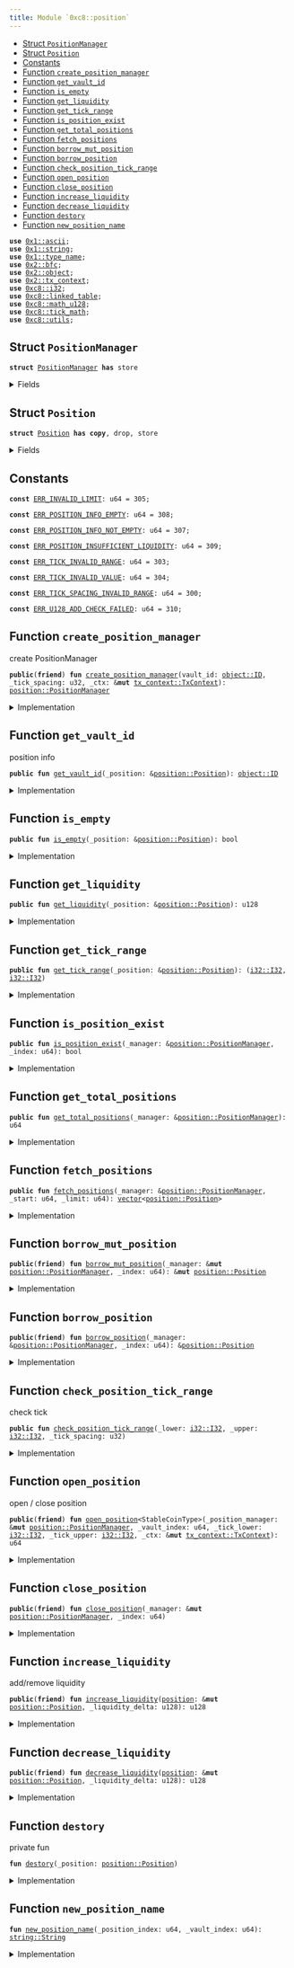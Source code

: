 ```yaml
---
title: Module `0xc8::position`
---
```




-  [Struct `PositionManager`](#0xc8_position_PositionManager)
-  [Struct `Position`](#0xc8_position_Position)
-  [Constants](#@Constants_0)
-  [Function `create_position_manager`](#0xc8_position_create_position_manager)
-  [Function `get_vault_id`](#0xc8_position_get_vault_id)
-  [Function `is_empty`](#0xc8_position_is_empty)
-  [Function `get_liquidity`](#0xc8_position_get_liquidity)
-  [Function `get_tick_range`](#0xc8_position_get_tick_range)
-  [Function `is_position_exist`](#0xc8_position_is_position_exist)
-  [Function `get_total_positions`](#0xc8_position_get_total_positions)
-  [Function `fetch_positions`](#0xc8_position_fetch_positions)
-  [Function `borrow_mut_position`](#0xc8_position_borrow_mut_position)
-  [Function `borrow_position`](#0xc8_position_borrow_position)
-  [Function `check_position_tick_range`](#0xc8_position_check_position_tick_range)
-  [Function `open_position`](#0xc8_position_open_position)
-  [Function `close_position`](#0xc8_position_close_position)
-  [Function `increase_liquidity`](#0xc8_position_increase_liquidity)
-  [Function `decrease_liquidity`](#0xc8_position_decrease_liquidity)
-  [Function `destory`](#0xc8_position_destory)
-  [Function `new_position_name`](#0xc8_position_new_position_name)


<pre><code><b>use</b> <a href="../move-stdlib/ascii.md#0x1_ascii">0x1::ascii</a>;
<b>use</b> <a href="../move-stdlib/string.md#0x1_string">0x1::string</a>;
<b>use</b> <a href="../move-stdlib/type_name.md#0x1_type_name">0x1::type_name</a>;
<b>use</b> <a href="../sui-framework/bfc.md#0x2_bfc">0x2::bfc</a>;
<b>use</b> <a href="../sui-framework/object.md#0x2_object">0x2::object</a>;
<b>use</b> <a href="../sui-framework/tx_context.md#0x2_tx_context">0x2::tx_context</a>;
<b>use</b> <a href="i32.md#0xc8_i32">0xc8::i32</a>;
<b>use</b> <a href="linked_table.md#0xc8_linked_table">0xc8::linked_table</a>;
<b>use</b> <a href="math_u128.md#0xc8_math_u128">0xc8::math_u128</a>;
<b>use</b> <a href="tick_math.md#0xc8_tick_math">0xc8::tick_math</a>;
<b>use</b> <a href="utils.md#0xc8_utils">0xc8::utils</a>;
</code></pre>



<a name="0xc8_position_PositionManager"></a>

## Struct `PositionManager`



<pre><code><b>struct</b> <a href="position.md#0xc8_position_PositionManager">PositionManager</a> <b>has</b> store
</code></pre>



<details>
<summary>Fields</summary>


<dl>
<dt>
<code>vault_id: <a href="../sui-framework/object.md#0x2_object_ID">object::ID</a></code>
</dt>
<dd>

</dd>
<dt>
<code>tick_spacing: u32</code>
</dt>
<dd>

</dd>
<dt>
<code>position_index: u64</code>
</dt>
<dd>

</dd>
<dt>
<code>positions: <a href="linked_table.md#0xc8_linked_table_LinkedTable">linked_table::LinkedTable</a>&lt;u64, <a href="position.md#0xc8_position_Position">position::Position</a>&gt;</code>
</dt>
<dd>

</dd>
</dl>


</details>

<a name="0xc8_position_Position"></a>

## Struct `Position`



<pre><code><b>struct</b> <a href="position.md#0xc8_position_Position">Position</a> <b>has</b> <b>copy</b>, drop, store
</code></pre>



<details>
<summary>Fields</summary>


<dl>
<dt>
<code>vault_id: <a href="../sui-framework/object.md#0x2_object_ID">object::ID</a></code>
</dt>
<dd>

</dd>
<dt>
<code>index: u64</code>
</dt>
<dd>

</dd>
<dt>
<code>coin_type_a: <a href="../move-stdlib/type_name.md#0x1_type_name_TypeName">type_name::TypeName</a></code>
</dt>
<dd>

</dd>
<dt>
<code>coin_type_b: <a href="../move-stdlib/type_name.md#0x1_type_name_TypeName">type_name::TypeName</a></code>
</dt>
<dd>

</dd>
<dt>
<code>name: <a href="../move-stdlib/string.md#0x1_string_String">string::String</a></code>
</dt>
<dd>

</dd>
<dt>
<code>tick_lower_index: <a href="i32.md#0xc8_i32_I32">i32::I32</a></code>
</dt>
<dd>

</dd>
<dt>
<code>tick_upper_index: <a href="i32.md#0xc8_i32_I32">i32::I32</a></code>
</dt>
<dd>

</dd>
<dt>
<code>liquidity: u128</code>
</dt>
<dd>

</dd>
</dl>


</details>

<a name="@Constants_0"></a>

## Constants


<a name="0xc8_position_ERR_INVALID_LIMIT"></a>



<pre><code><b>const</b> <a href="position.md#0xc8_position_ERR_INVALID_LIMIT">ERR_INVALID_LIMIT</a>: u64 = 305;
</code></pre>



<a name="0xc8_position_ERR_POSITION_INFO_EMPTY"></a>



<pre><code><b>const</b> <a href="position.md#0xc8_position_ERR_POSITION_INFO_EMPTY">ERR_POSITION_INFO_EMPTY</a>: u64 = 308;
</code></pre>



<a name="0xc8_position_ERR_POSITION_INFO_NOT_EMPTY"></a>



<pre><code><b>const</b> <a href="position.md#0xc8_position_ERR_POSITION_INFO_NOT_EMPTY">ERR_POSITION_INFO_NOT_EMPTY</a>: u64 = 307;
</code></pre>



<a name="0xc8_position_ERR_POSITION_INSUFFICIENT_LIQUIDITY"></a>



<pre><code><b>const</b> <a href="position.md#0xc8_position_ERR_POSITION_INSUFFICIENT_LIQUIDITY">ERR_POSITION_INSUFFICIENT_LIQUIDITY</a>: u64 = 309;
</code></pre>



<a name="0xc8_position_ERR_TICK_INVALID_RANGE"></a>



<pre><code><b>const</b> <a href="position.md#0xc8_position_ERR_TICK_INVALID_RANGE">ERR_TICK_INVALID_RANGE</a>: u64 = 303;
</code></pre>



<a name="0xc8_position_ERR_TICK_INVALID_VALUE"></a>



<pre><code><b>const</b> <a href="position.md#0xc8_position_ERR_TICK_INVALID_VALUE">ERR_TICK_INVALID_VALUE</a>: u64 = 304;
</code></pre>



<a name="0xc8_position_ERR_TICK_SPACING_INVALID_RANGE"></a>



<pre><code><b>const</b> <a href="position.md#0xc8_position_ERR_TICK_SPACING_INVALID_RANGE">ERR_TICK_SPACING_INVALID_RANGE</a>: u64 = 300;
</code></pre>



<a name="0xc8_position_ERR_U128_ADD_CHECK_FAILED"></a>



<pre><code><b>const</b> <a href="position.md#0xc8_position_ERR_U128_ADD_CHECK_FAILED">ERR_U128_ADD_CHECK_FAILED</a>: u64 = 310;
</code></pre>



<a name="0xc8_position_create_position_manager"></a>

## Function `create_position_manager`

create PositionManager


<pre><code><b>public</b>(<b>friend</b>) <b>fun</b> <a href="position.md#0xc8_position_create_position_manager">create_position_manager</a>(vault_id: <a href="../sui-framework/object.md#0x2_object_ID">object::ID</a>, _tick_spacing: u32, _ctx: &<b>mut</b> <a href="../sui-framework/tx_context.md#0x2_tx_context_TxContext">tx_context::TxContext</a>): <a href="position.md#0xc8_position_PositionManager">position::PositionManager</a>
</code></pre>



<details>
<summary>Implementation</summary>


<pre><code><b>public</b>(package) <b>fun</b> <a href="position.md#0xc8_position_create_position_manager">create_position_manager</a>(
    vault_id: ID,
    _tick_spacing: u32,
    _ctx: &<b>mut</b> TxContext,
): <a href="position.md#0xc8_position_PositionManager">PositionManager</a> {
    <a href="position.md#0xc8_position_PositionManager">PositionManager</a> {
        vault_id,
        tick_spacing: _tick_spacing,
        position_index: 0,
        positions: <a href="linked_table.md#0xc8_linked_table_new">linked_table::new</a>&lt;u64, <a href="position.md#0xc8_position_Position">Position</a>&gt;(_ctx),
    }
}
</code></pre>



</details>

<a name="0xc8_position_get_vault_id"></a>

## Function `get_vault_id`

position info


<pre><code><b>public</b> <b>fun</b> <a href="position.md#0xc8_position_get_vault_id">get_vault_id</a>(_position: &<a href="position.md#0xc8_position_Position">position::Position</a>): <a href="../sui-framework/object.md#0x2_object_ID">object::ID</a>
</code></pre>



<details>
<summary>Implementation</summary>


<pre><code><b>public</b> <b>fun</b> <a href="position.md#0xc8_position_get_vault_id">get_vault_id</a>(_position: &<a href="position.md#0xc8_position_Position">Position</a>): ID {
    _position.vault_id
}
</code></pre>



</details>

<a name="0xc8_position_is_empty"></a>

## Function `is_empty`



<pre><code><b>public</b> <b>fun</b> <a href="position.md#0xc8_position_is_empty">is_empty</a>(_position: &<a href="position.md#0xc8_position_Position">position::Position</a>): bool
</code></pre>



<details>
<summary>Implementation</summary>


<pre><code><b>public</b> <b>fun</b> <a href="position.md#0xc8_position_is_empty">is_empty</a>(_position: &<a href="position.md#0xc8_position_Position">Position</a>): bool {
    _position.liquidity == 0
}
</code></pre>



</details>

<a name="0xc8_position_get_liquidity"></a>

## Function `get_liquidity`



<pre><code><b>public</b> <b>fun</b> <a href="position.md#0xc8_position_get_liquidity">get_liquidity</a>(_position: &<a href="position.md#0xc8_position_Position">position::Position</a>): u128
</code></pre>



<details>
<summary>Implementation</summary>


<pre><code><b>public</b> <b>fun</b> <a href="position.md#0xc8_position_get_liquidity">get_liquidity</a>(_position: &<a href="position.md#0xc8_position_Position">Position</a>): u128 {
    _position.liquidity
}
</code></pre>



</details>

<a name="0xc8_position_get_tick_range"></a>

## Function `get_tick_range`



<pre><code><b>public</b> <b>fun</b> <a href="position.md#0xc8_position_get_tick_range">get_tick_range</a>(_position: &<a href="position.md#0xc8_position_Position">position::Position</a>): (<a href="i32.md#0xc8_i32_I32">i32::I32</a>, <a href="i32.md#0xc8_i32_I32">i32::I32</a>)
</code></pre>



<details>
<summary>Implementation</summary>


<pre><code><b>public</b> <b>fun</b> <a href="position.md#0xc8_position_get_tick_range">get_tick_range</a>(_position: &<a href="position.md#0xc8_position_Position">Position</a>): (I32, I32) {
    (_position.tick_lower_index, _position.tick_upper_index)
}
</code></pre>



</details>

<a name="0xc8_position_is_position_exist"></a>

## Function `is_position_exist`



<pre><code><b>public</b> <b>fun</b> <a href="position.md#0xc8_position_is_position_exist">is_position_exist</a>(_manager: &<a href="position.md#0xc8_position_PositionManager">position::PositionManager</a>, _index: u64): bool
</code></pre>



<details>
<summary>Implementation</summary>


<pre><code><b>public</b> <b>fun</b> <a href="position.md#0xc8_position_is_position_exist">is_position_exist</a>(_manager: &<a href="position.md#0xc8_position_PositionManager">PositionManager</a>, _index: u64): bool {
    <a href="linked_table.md#0xc8_linked_table_contains">linked_table::contains</a>(&_manager.positions, _index)
}
</code></pre>



</details>

<a name="0xc8_position_get_total_positions"></a>

## Function `get_total_positions`



<pre><code><b>public</b> <b>fun</b> <a href="position.md#0xc8_position_get_total_positions">get_total_positions</a>(_manager: &<a href="position.md#0xc8_position_PositionManager">position::PositionManager</a>): u64
</code></pre>



<details>
<summary>Implementation</summary>


<pre><code><b>public</b> <b>fun</b> <a href="position.md#0xc8_position_get_total_positions">get_total_positions</a>(_manager: &<a href="position.md#0xc8_position_PositionManager">PositionManager</a>): u64 {
    <a href="linked_table.md#0xc8_linked_table_length">linked_table::length</a>(&_manager.positions)
}
</code></pre>



</details>

<a name="0xc8_position_fetch_positions"></a>

## Function `fetch_positions`



<pre><code><b>public</b> <b>fun</b> <a href="position.md#0xc8_position_fetch_positions">fetch_positions</a>(_manager: &<a href="position.md#0xc8_position_PositionManager">position::PositionManager</a>, _start: u64, _limit: u64): <a href="../move-stdlib/vector.md#0x1_vector">vector</a>&lt;<a href="position.md#0xc8_position_Position">position::Position</a>&gt;
</code></pre>



<details>
<summary>Implementation</summary>


<pre><code><b>public</b> <b>fun</b> <a href="position.md#0xc8_position_fetch_positions">fetch_positions</a>(
    _manager: &<a href="position.md#0xc8_position_PositionManager">PositionManager</a>,
    _start: u64,
    _limit: u64
): <a href="../move-stdlib/vector.md#0x1_vector">vector</a>&lt;<a href="position.md#0xc8_position_Position">Position</a>&gt; {
    <b>assert</b>!(_limit &gt; 0 && _start &gt; 0, <a href="position.md#0xc8_position_ERR_INVALID_LIMIT">ERR_INVALID_LIMIT</a>);
    <a href="linked_table.md#0xc8_linked_table_fetch">linked_table::fetch</a>(
        &_manager.positions,
        _start,
        _limit
    )
}
</code></pre>



</details>

<a name="0xc8_position_borrow_mut_position"></a>

## Function `borrow_mut_position`



<pre><code><b>public</b>(<b>friend</b>) <b>fun</b> <a href="position.md#0xc8_position_borrow_mut_position">borrow_mut_position</a>(_manager: &<b>mut</b> <a href="position.md#0xc8_position_PositionManager">position::PositionManager</a>, _index: u64): &<b>mut</b> <a href="position.md#0xc8_position_Position">position::Position</a>
</code></pre>



<details>
<summary>Implementation</summary>


<pre><code><b>public</b>(package) <b>fun</b> <a href="position.md#0xc8_position_borrow_mut_position">borrow_mut_position</a>(
    _manager: &<b>mut</b> <a href="position.md#0xc8_position_PositionManager">PositionManager</a>,
    _index: u64
): &<b>mut</b> <a href="position.md#0xc8_position_Position">Position</a> {
    <a href="linked_table.md#0xc8_linked_table_borrow_mut">linked_table::borrow_mut</a>(&<b>mut</b> _manager.positions, _index)
}
</code></pre>



</details>

<a name="0xc8_position_borrow_position"></a>

## Function `borrow_position`



<pre><code><b>public</b>(<b>friend</b>) <b>fun</b> <a href="position.md#0xc8_position_borrow_position">borrow_position</a>(_manager: &<a href="position.md#0xc8_position_PositionManager">position::PositionManager</a>, _index: u64): &<a href="position.md#0xc8_position_Position">position::Position</a>
</code></pre>



<details>
<summary>Implementation</summary>


<pre><code><b>public</b>(package) <b>fun</b> <a href="position.md#0xc8_position_borrow_position">borrow_position</a>(
    _manager: &<a href="position.md#0xc8_position_PositionManager">PositionManager</a>,
    _index: u64
): &<a href="position.md#0xc8_position_Position">Position</a> {
    <a href="linked_table.md#0xc8_linked_table_borrow">linked_table::borrow</a>(&_manager.positions, _index)
}
</code></pre>



</details>

<a name="0xc8_position_check_position_tick_range"></a>

## Function `check_position_tick_range`

check tick


<pre><code><b>public</b> <b>fun</b> <a href="position.md#0xc8_position_check_position_tick_range">check_position_tick_range</a>(_lower: <a href="i32.md#0xc8_i32_I32">i32::I32</a>, _upper: <a href="i32.md#0xc8_i32_I32">i32::I32</a>, _tick_spacing: u32)
</code></pre>



<details>
<summary>Implementation</summary>


<pre><code><b>public</b> <b>fun</b> <a href="position.md#0xc8_position_check_position_tick_range">check_position_tick_range</a>(_lower: I32, _upper: I32, _tick_spacing: u32) {
    <b>let</b> tick_spacing = <a href="i32.md#0xc8_i32_from_u32">i32::from_u32</a>(_tick_spacing);
    <b>assert</b>!(<a href="i32.md#0xc8_i32_gt">i32::gt</a>(tick_spacing, <a href="tick_math.md#0xc8_tick_math_min_tick">tick_math::min_tick</a>()), <a href="position.md#0xc8_position_ERR_TICK_SPACING_INVALID_RANGE">ERR_TICK_SPACING_INVALID_RANGE</a>);
    <b>assert</b>!(<a href="i32.md#0xc8_i32_lt">i32::lt</a>(tick_spacing, <a href="tick_math.md#0xc8_tick_math_max_tick">tick_math::max_tick</a>()), <a href="position.md#0xc8_position_ERR_TICK_SPACING_INVALID_RANGE">ERR_TICK_SPACING_INVALID_RANGE</a>);
    <b>assert</b>!(<a href="i32.md#0xc8_i32_lt">i32::lt</a>(_lower, _upper), <a href="position.md#0xc8_position_ERR_TICK_INVALID_RANGE">ERR_TICK_INVALID_RANGE</a>);
    <b>assert</b>!(<a href="tick_math.md#0xc8_tick_math_is_valid_index">tick_math::is_valid_index</a>(_lower, _tick_spacing), <a href="position.md#0xc8_position_ERR_TICK_INVALID_VALUE">ERR_TICK_INVALID_VALUE</a>);
    <b>assert</b>!(<a href="tick_math.md#0xc8_tick_math_is_valid_index">tick_math::is_valid_index</a>(_upper, _tick_spacing), <a href="position.md#0xc8_position_ERR_TICK_INVALID_VALUE">ERR_TICK_INVALID_VALUE</a>);
}
</code></pre>



</details>

<a name="0xc8_position_open_position"></a>

## Function `open_position`

open / close position


<pre><code><b>public</b>(<b>friend</b>) <b>fun</b> <a href="position.md#0xc8_position_open_position">open_position</a>&lt;StableCoinType&gt;(_position_manager: &<b>mut</b> <a href="position.md#0xc8_position_PositionManager">position::PositionManager</a>, _vault_index: u64, _tick_lower: <a href="i32.md#0xc8_i32_I32">i32::I32</a>, _tick_upper: <a href="i32.md#0xc8_i32_I32">i32::I32</a>, _ctx: &<b>mut</b> <a href="../sui-framework/tx_context.md#0x2_tx_context_TxContext">tx_context::TxContext</a>): u64
</code></pre>



<details>
<summary>Implementation</summary>


<pre><code><b>public</b>(package) <b>fun</b> <a href="position.md#0xc8_position_open_position">open_position</a>&lt;StableCoinType&gt;(
    _position_manager: &<b>mut</b> <a href="position.md#0xc8_position_PositionManager">PositionManager</a>,
    _vault_index: u64,
    _tick_lower: I32,
    _tick_upper: I32,
    _ctx: &<b>mut</b> TxContext
): u64
{
    <b>let</b> tick_spacing = _position_manager.tick_spacing;
    <a href="position.md#0xc8_position_check_position_tick_range">check_position_tick_range</a>(_tick_lower, _tick_upper, tick_spacing);
    _position_manager.position_index = _position_manager.position_index + 1;
    <b>let</b> <a href="position.md#0xc8_position">position</a> = <a href="position.md#0xc8_position_Position">Position</a> {
        vault_id: _position_manager.vault_id,
        index: _position_manager.position_index,
        coin_type_a: <a href="../move-stdlib/type_name.md#0x1_type_name_get">type_name::get</a>&lt;StableCoinType&gt;(),
        coin_type_b: <a href="../move-stdlib/type_name.md#0x1_type_name_get">type_name::get</a>&lt;BFC&gt;(),
        name: <a href="position.md#0xc8_position_new_position_name">new_position_name</a>(_position_manager.position_index, _vault_index),
        tick_lower_index: _tick_lower,
        tick_upper_index: _tick_upper,
        liquidity: 0
    };
    <a href="linked_table.md#0xc8_linked_table_push_back">linked_table::push_back</a>(&<b>mut</b> _position_manager.positions, _position_manager.position_index, <a href="position.md#0xc8_position">position</a>);
    <a href="position.md#0xc8_position">position</a>.index
}
</code></pre>



</details>

<a name="0xc8_position_close_position"></a>

## Function `close_position`



<pre><code><b>public</b>(<b>friend</b>) <b>fun</b> <a href="position.md#0xc8_position_close_position">close_position</a>(_manager: &<b>mut</b> <a href="position.md#0xc8_position_PositionManager">position::PositionManager</a>, _index: u64)
</code></pre>



<details>
<summary>Implementation</summary>


<pre><code><b>public</b>(package) <b>fun</b> <a href="position.md#0xc8_position_close_position">close_position</a>(
    _manager: &<b>mut</b> <a href="position.md#0xc8_position_PositionManager">PositionManager</a>,
    _index: u64
)
{
    <b>let</b> <a href="position.md#0xc8_position">position</a> = <a href="linked_table.md#0xc8_linked_table_remove">linked_table::remove</a>(&<b>mut</b> _manager.positions, _index);
    <b>assert</b>!(<a href="position.md#0xc8_position_is_empty">is_empty</a>(&<a href="position.md#0xc8_position">position</a>), <a href="position.md#0xc8_position_ERR_POSITION_INFO_NOT_EMPTY">ERR_POSITION_INFO_NOT_EMPTY</a>);
    <a href="position.md#0xc8_position_destory">destory</a>(<a href="position.md#0xc8_position">position</a>);
    _manager.position_index = _manager.position_index - 1;
}
</code></pre>



</details>

<a name="0xc8_position_increase_liquidity"></a>

## Function `increase_liquidity`

add/remove liquidity


<pre><code><b>public</b>(<b>friend</b>) <b>fun</b> <a href="position.md#0xc8_position_increase_liquidity">increase_liquidity</a>(<a href="position.md#0xc8_position">position</a>: &<b>mut</b> <a href="position.md#0xc8_position_Position">position::Position</a>, _liquidity_delta: u128): u128
</code></pre>



<details>
<summary>Implementation</summary>


<pre><code><b>public</b>(package) <b>fun</b> <a href="position.md#0xc8_position_increase_liquidity">increase_liquidity</a>(<a href="position.md#0xc8_position">position</a>: &<b>mut</b> <a href="position.md#0xc8_position_Position">Position</a>, _liquidity_delta: u128): u128 {
    <b>assert</b>!(<a href="math_u128.md#0xc8_math_u128_add_check">math_u128::add_check</a>(_liquidity_delta, <a href="position.md#0xc8_position">position</a>.liquidity), <a href="position.md#0xc8_position_ERR_U128_ADD_CHECK_FAILED">ERR_U128_ADD_CHECK_FAILED</a>);
    <a href="position.md#0xc8_position">position</a>.liquidity = <a href="position.md#0xc8_position">position</a>.liquidity + _liquidity_delta;
    <a href="position.md#0xc8_position">position</a>.liquidity
}
</code></pre>



</details>

<a name="0xc8_position_decrease_liquidity"></a>

## Function `decrease_liquidity`



<pre><code><b>public</b>(<b>friend</b>) <b>fun</b> <a href="position.md#0xc8_position_decrease_liquidity">decrease_liquidity</a>(<a href="position.md#0xc8_position">position</a>: &<b>mut</b> <a href="position.md#0xc8_position_Position">position::Position</a>, _liquidity_delta: u128): u128
</code></pre>



<details>
<summary>Implementation</summary>


<pre><code><b>public</b>(package) <b>fun</b> <a href="position.md#0xc8_position_decrease_liquidity">decrease_liquidity</a>(<a href="position.md#0xc8_position">position</a>: &<b>mut</b> <a href="position.md#0xc8_position_Position">Position</a>, _liquidity_delta: u128): u128 {
    <b>assert</b>!(!<a href="position.md#0xc8_position_is_empty">is_empty</a>(<a href="position.md#0xc8_position">position</a>), <a href="position.md#0xc8_position_ERR_POSITION_INFO_EMPTY">ERR_POSITION_INFO_EMPTY</a>);
    <b>if</b> (_liquidity_delta == 0) {
        <b>return</b> <a href="position.md#0xc8_position">position</a>.liquidity
    };
    <b>assert</b>!(<a href="position.md#0xc8_position">position</a>.liquidity &gt;= _liquidity_delta, <a href="position.md#0xc8_position_ERR_POSITION_INSUFFICIENT_LIQUIDITY">ERR_POSITION_INSUFFICIENT_LIQUIDITY</a>);
    <a href="position.md#0xc8_position">position</a>.liquidity = <a href="position.md#0xc8_position">position</a>.liquidity - _liquidity_delta;
    <a href="position.md#0xc8_position">position</a>.liquidity
}
</code></pre>



</details>

<a name="0xc8_position_destory"></a>

## Function `destory`

private fun


<pre><code><b>fun</b> <a href="position.md#0xc8_position_destory">destory</a>(_position: <a href="position.md#0xc8_position_Position">position::Position</a>)
</code></pre>



<details>
<summary>Implementation</summary>


<pre><code><b>fun</b> <a href="position.md#0xc8_position_destory">destory</a>(_position: <a href="position.md#0xc8_position_Position">Position</a>) {}
</code></pre>



</details>

<a name="0xc8_position_new_position_name"></a>

## Function `new_position_name`



<pre><code><b>fun</b> <a href="position.md#0xc8_position_new_position_name">new_position_name</a>(_position_index: u64, _vault_index: u64): <a href="../move-stdlib/string.md#0x1_string_String">string::String</a>
</code></pre>



<details>
<summary>Implementation</summary>


<pre><code><b>fun</b> <a href="position.md#0xc8_position_new_position_name">new_position_name</a>(_position_index: u64, _vault_index: u64): String {
    <b>let</b> <b>mut</b> lp_name = <a href="../move-stdlib/string.md#0x1_string_utf8">string::utf8</a>(b"");
    <a href="../move-stdlib/string.md#0x1_string_append_utf8">string::append_utf8</a>(&<b>mut</b> lp_name, b"OpenBlock LP | Pool");
    <a href="../move-stdlib/string.md#0x1_string_append_utf8">string::append_utf8</a>(&<b>mut</b> lp_name, b"-");
    <a href="../move-stdlib/string.md#0x1_string_append_utf8">string::append_utf8</a>(&<b>mut</b> lp_name, into_bytes(to_string((_vault_index <b>as</b> u128))));
    <a href="../move-stdlib/string.md#0x1_string_append_utf8">string::append_utf8</a>(&<b>mut</b> lp_name, b"-");
    <a href="../move-stdlib/string.md#0x1_string_append_utf8">string::append_utf8</a>(&<b>mut</b> lp_name, into_bytes(to_string((_position_index <b>as</b> u128))));
    lp_name
}
</code></pre>



</details>
